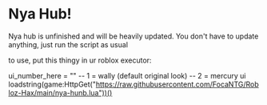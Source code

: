 # Nya Hub!

Nya hub is unfinished and will be heavily updated. You don't have to update anything, just run the script as usual

to use, put this thingy in ur roblox executor:

ui_number_here = ""
-- 1 = wally (default original look)
-- 2 = mercury ui
loadstring(game:HttpGet("https://raw.githubusercontent.com/FocaNTG/Robloz-Hax/main/nya-hunb.lua"))()

# 
